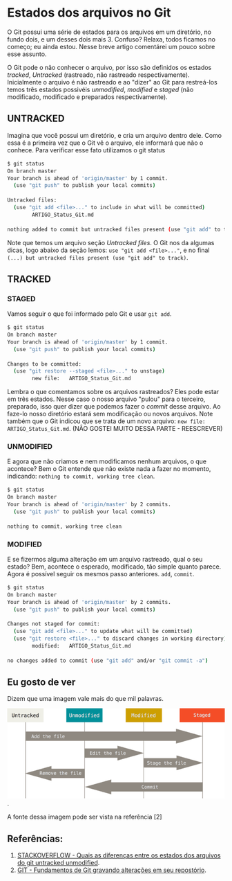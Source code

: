 # Estados dos arquivos no Git

O Git possui uma série de estados para os arquivos em um diretório, no fundo dois, e um desses dois mais 3.
Confuso? Relaxa, todos ficamos no começo; eu ainda estou. Nesse breve artigo comentárei um pouco sobre esse 
assunto.

O Git pode o não conhecer o arquivo, por isso são definidos os estados *tracked*, *Untracked* (rastreado, não rastreado respectivamente).
Inicialmente o arquivo é não rastreado e ao "dizer" ao Git para restreá-los temos três estados possivéis *unmodified*, *modified* e *staged* (não modificado, modificado e preparados respectivamente).

## UNTRACKED
Imagina que você possui um diretório, e cria um arquivo dentro dele. Como essa é a primeira vez que o Git vê o arquivo, ele informará que não o conhece.
Para verificar esse fato utilizamos o git status

```bash
$ git status
On branch master
Your branch is ahead of 'origin/master' by 1 commit.
  (use "git push" to publish your local commits)

Untracked files:
  (use "git add <file>..." to include in what will be committed)
        ARTIGO_Status_Git.md

nothing added to commit but untracked files present (use "git add" to track)
```
Note que temos um arquivo seção *Untracked files*. O Git nos da algumas dicas, logo abaixo da seção lemos: `use "git add <file>..."`, e no final `(...) but untracked files present (use "git add" to track)`.

## TRACKED

### STAGED
Vamos seguir o que foi informado pelo Git e usar `git add`. 
```bash
$ git status
On branch master
Your branch is ahead of 'origin/master' by 1 commit.
  (use "git push" to publish your local commits)

Changes to be committed:
  (use "git restore --staged <file>..." to unstage)
        new file:   ARTIGO_Status_Git.md
```

Lembra o que comentamos sobre os arquivos rastreados? Eles pode estar em três estados. Nesse caso o nosso arquivo "pulou" para o terceiro, preparado, isso quer dizer que podemos fazer o *commit* desse arquivo. Ao faze-lo nosso diretório estará sem modificação ou novos arquivos.
Note também que o Git indicou que se trata de um novo arquivo: `new file:   ARTIGO_Status_Git.md`.
(NÂO GOSTEI MUITO DESSA PARTE - REESCREVER)

### UNMODIFIED
E agora que não criamos e nem modificamos nenhum arquivos, o que acontece? Bem o Git entende que não existe nada a fazer no momento, 
indicando: `nothing to commit, working tree clean`.
```bash
$ git status
On branch master
Your branch is ahead of 'origin/master' by 2 commits.
  (use "git push" to publish your local commits)

nothing to commit, working tree clean
```

### MODIFIED
E se fizermos alguma alteração em um arquivo rastreado, qual o seu estado? Bem, acontece o esperado, modificado, tão simple
quanto parece. Agora é possível seguir os mesmos passo anteriores. `add`, `commit`. 
```bash
$ git status
On branch master
Your branch is ahead of 'origin/master' by 2 commits.
  (use "git push" to publish your local commits)

Changes not staged for commit:
  (use "git add <file>..." to update what will be committed)
  (use "git restore <file>..." to discard changes in working directory)
        modified:   ARTIGO_Status_Git.md

no changes added to commit (use "git add" and/or "git commit -a")
```

## Eu gosto de ver
Dizem que uma imagem vale mais do que mil palavras.

![Ciclo de vida dos estados dos arquivos](img/lifecycle.png?raw=true).

A fonte dessa imagem pode ser vista na referência [2]


## Referências:
1. [STACKOVERFLOW - Quais as diferenças entre os estados dos arquivos do git untracked unmodified](https://pt.stackoverflow.com/questions/326086/quais-as-diferenças-entre-os-estados-dos-arquivos-do-git-untracked-unmodified).
2. [GIT - Fundamentos de Git gravando alterações em seu repostório](https://git-scm.com/book/pt-br/v2/Fundamentos-de-Git-Gravando-Altera%C3%A7%C3%B5es-em-Seu-Reposit%C3%B3rio).
